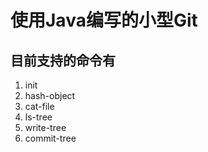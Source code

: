 # 使用Java编写的小型Git
## 目前支持的命令有
1. init
2. hash-object
3. cat-file
4. ls-tree
5. write-tree
6. commit-tree
